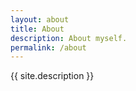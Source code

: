 ```yaml
---
layout: about
title: About
description: About myself.
permalink: /about
---
```


{{ site.description }}
